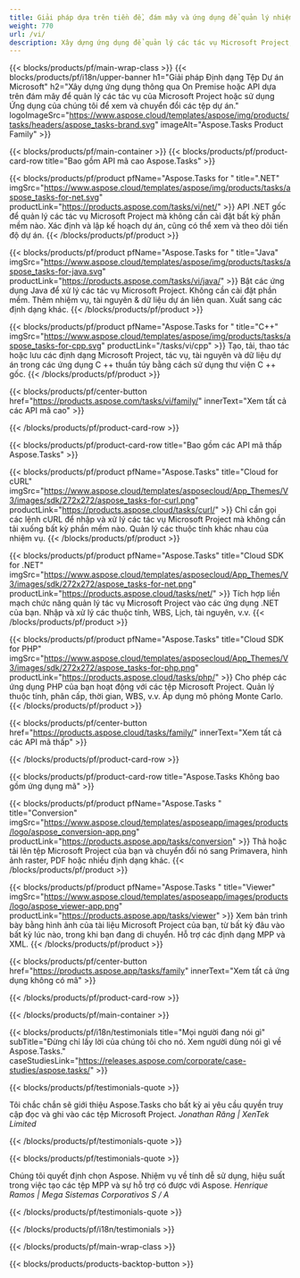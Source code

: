 ```yaml
---
title: Giải pháp dựa trên tiền đề, đám mây và ứng dụng để quản lý nhiệm vụ dự án 
weight: 770
url: /vi/
description: Xây dựng ứng dụng để quản lý các tác vụ Microsoft Project, sử dụng API mã cao hoặc SDK dựa trên đám mây. Hoặc sử dụng các ứng dụng đa nền tảng của chúng tôi để xem hoặc chuyển đổi nhiệm vụ.
---
```


{{< blocks/products/pf/main-wrap-class >}}
{{< blocks/products/pf/i18n/upper-banner h1="Giải pháp Định dạng Tệp Dự án Microsoft" h2="Xây dựng ứng dụng thông qua On Premise hoặc API dựa trên đám mây để quản lý các tác vụ của Microsoft Project hoặc sử dụng Ứng dụng của chúng tôi để xem và chuyển đổi các tệp dự án." logoImageSrc="https://www.aspose.cloud/templates/aspose/img/products/tasks/headers/aspose_tasks-brand.svg" imageAlt="Aspose.Tasks Product Family" >}}

{{< blocks/products/pf/main-container >}}
{{< blocks/products/pf/product-card-row title="Bao gồm API mã cao Aspose.Tasks" >}}

{{< blocks/products/pf/product pfName="Aspose.Tasks for " title=".NET" imgSrc="https://www.aspose.cloud/templates/aspose/img/products/tasks/aspose_tasks-for-net.svg" productLink="https://products.aspose.com/tasks/vi/net/" >}}
API .NET gốc để quản lý các tác vụ Microsoft Project mà không cần cài đặt bất kỳ phần mềm nào. Xác định và lập kế hoạch dự án, cũng có thể xem và theo dõi tiến độ dự án.
{{< /blocks/products/pf/product >}}

{{< blocks/products/pf/product pfName="Aspose.Tasks for " title="Java" imgSrc="https://www.aspose.cloud/templates/aspose/img/products/tasks/aspose_tasks-for-java.svg" productLink="https://products.aspose.com/tasks/vi/java/" >}}
Bật các ứng dụng Java để xử lý các tác vụ Microsoft Project. Không cần cài đặt phần mềm. Thêm nhiệm vụ, tài nguyên & dữ liệu dự án liên quan. Xuất sang các định dạng khác.
{{< /blocks/products/pf/product >}}

{{< blocks/products/pf/product pfName="Aspose.Tasks for " title="C++" imgSrc="https://www.aspose.cloud/templates/aspose/img/products/tasks/aspose_tasks-for-cpp.svg" productLink="/tasks/vi/cpp" >}}
Tạo, tải, thao tác hoặc lưu các định dạng Microsoft Project, tác vụ, tài nguyên và dữ liệu dự án trong các ứng dụng C ++ thuần túy bằng cách sử dụng thư viện C ++ gốc.
{{< /blocks/products/pf/product >}}

{{< blocks/products/pf/center-button href="https://products.aspose.com/tasks/vi/family/" innerText="Xem tất cả các API mã cao" >}}

{{< /blocks/products/pf/product-card-row >}}

{{< blocks/products/pf/product-card-row title="Bao gồm các API mã thấp Aspose.Tasks" >}}

{{< blocks/products/pf/product pfName="Aspose.Tasks" title="Cloud for cURL" imgSrc="https://www.aspose.cloud/templates/asposecloud/App_Themes/V3/images/sdk/272x272/aspose_tasks-for-curl.png" productLink="https://products.aspose.cloud/tasks/curl/" >}}
Chỉ cần gọi các lệnh cURL để nhập và xử lý các tác vụ Microsoft Project mà không cần tải xuống bất kỳ phần mềm nào. Quản lý các thuộc tính khác nhau của nhiệm vụ.
{{< /blocks/products/pf/product >}}

{{< blocks/products/pf/product pfName="Aspose.Tasks" title="Cloud SDK for .NET" imgSrc="https://www.aspose.cloud/templates/asposecloud/App_Themes/V3/images/sdk/272x272/aspose_tasks-for-net.png" productLink="https://products.aspose.cloud/tasks/net/" >}}
Tích hợp liền mạch chức năng quản lý tác vụ Microsoft Project vào các ứng dụng .NET của bạn. Nhập và xử lý các thuộc tính, WBS, Lịch, tài nguyên, v.v.
{{< /blocks/products/pf/product >}}

{{< blocks/products/pf/product pfName="Aspose.Tasks" title="Cloud SDK for PHP" imgSrc="https://www.aspose.cloud/templates/asposecloud/App_Themes/V3/images/sdk/272x272/aspose_tasks-for-php.png" productLink="https://products.aspose.cloud/tasks/php/" >}}
Cho phép các ứng dụng PHP của bạn hoạt động với các tệp Microsoft Project. Quản lý thuộc tính, phân cấp, thời gian, WBS, v.v. Áp dụng mô phỏng Monte Carlo.
{{< /blocks/products/pf/product >}}

{{< blocks/products/pf/center-button href="https://products.aspose.cloud/tasks/family/" innerText="Xem tất cả các API mã thấp" >}}

{{< /blocks/products/pf/product-card-row >}}

{{< blocks/products/pf/product-card-row title="Aspose.Tasks Không bao gồm ứng dụng mã" >}}

{{< blocks/products/pf/product pfName="Aspose.Tasks " title="Conversion" imgSrc="https://www.aspose.cloud/templates/asposeapp/images/products/logo/aspose_conversion-app.png" productLink="https://products.aspose.app/tasks/conversion" >}}
Thả hoặc tải lên tệp Microsoft Project của bạn và chuyển đổi nó sang Primavera, hình ảnh raster, PDF hoặc nhiều định dạng khác.
{{< /blocks/products/pf/product >}}

{{< blocks/products/pf/product pfName="Aspose.Tasks " title="Viewer" imgSrc="https://www.aspose.cloud/templates/asposeapp/images/products/logo/aspose_viewer-app.png" productLink="https://products.aspose.app/tasks/viewer" >}}
Xem bản trình bày bằng hình ảnh của tài liệu Microsoft Project của bạn, từ bất kỳ đâu vào bất kỳ lúc nào, trong khi bạn đang di chuyển. Hỗ trợ các định dạng MPP và XML.
{{< /blocks/products/pf/product >}}

{{< blocks/products/pf/center-button href="https://products.aspose.app/tasks/family" innerText="Xem tất cả ứng dụng không có mã" >}}

{{< /blocks/products/pf/product-card-row >}}

{{< /blocks/products/pf/main-container >}}

{{< blocks/products/pf/i18n/testimonials title="Mọi người đang nói gì" subTitle="Đừng chỉ lấy lời của chúng tôi cho nó. Xem người dùng nói gì về Aspose.Tasks." caseStudiesLink="https://releases.aspose.com/corporate/case-studies/aspose.tasks/" >}}

{{< blocks/products/pf/testimonials-quote >}}
<p class="first">
 Tôi chắc chắn sẽ giới thiệu Aspose.Tasks cho bất kỳ ai yêu cầu quyền truy cập đọc và ghi vào các tệp Microsoft Project.
 <em>
  Jonathan Răng | XenTek Limited
 </em>
</p>

{{< /blocks/products/pf/testimonials-quote >}}

{{< blocks/products/pf/testimonials-quote >}}
<p class="second">
 Chúng tôi quyết định chọn Aspose. Nhiệm vụ về tính dễ sử dụng, hiệu suất trong việc tạo các tệp MPP và sự hỗ trợ có được với Aspose.
 <em>
  Henrique Ramos | Mega Sistemas Corporativos S / A
 </em>
</p>

{{< /blocks/products/pf/testimonials-quote >}}

{{< /blocks/products/pf/i18n/testimonials >}}

{{< /blocks/products/pf/main-wrap-class >}}

{{< blocks/products/products-backtop-button >}}